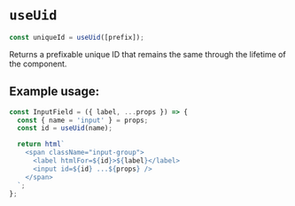 # `useUid`

```javascript
const uniqueId = useUid([prefix]);
```

Returns a prefixable unique ID that remains the same through the
lifetime of the component.

## Example usage:

```javascript
const InputField = ({ label, ...props }) => {
  const { name = 'input' } = props;
  const id = useUid(name);

  return html`
    <span className="input-group">
      <label htmlFor=${id}>${label}</label>
      <input id=${id} ...${props} />
    </span>
  `;
};
```